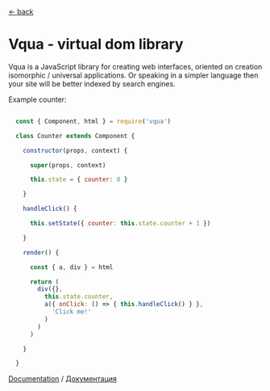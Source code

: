 [← back](https://github.com/sterjakovigor/vqua/tree/master)

# Vqua - virtual dom library

Vqua is a JavaScript library for creating web interfaces, oriented on
creation isomorphic / universal applications. Or speaking in a simpler
language then your site will be better indexed by search engines.

Example counter:

```javascript

  const { Component, html } = require('vqua')

  class Counter extends Component {

    constructor(props, context) {

      super(props, context)

      this.state = { counter: 0 }

    }

    handleClick() {

      this.setState({ counter: this.state.counter + 1 })

    }

    render() {

      const { a, div } = html

      return (
        div({},
          this.state.counter,
          a({ onClick: () => { this.handleClick() } },
            'Click me!'
          )
        )
      )

    }

  }

```


[Documentation](http://vqua.org/en) /
[Документация](http://vqua.org/ru)
